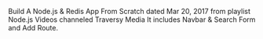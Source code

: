 Build A Node.js & Redis App From Scratch dated Mar 20, 2017 from playlist Node.js Videos channeled Traversy Media
It includes Navbar & Search Form and Add Route.
